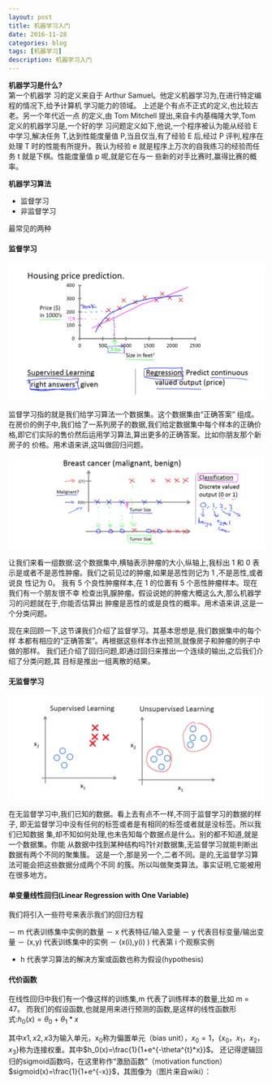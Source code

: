 ```yaml
---
layout: post
title: 机器学习入门
date: 2016-11-28
categories: blog
tags: [机器学习]
description: 机器学习入门
---
```



**机器学习是什么?**      
第一个机器学 习的定义来自于 Arthur Samuel。他定义机器学习为,在进行特定编程的情况下,给予计算机 学习能力的领域。     上述是个有点不正式的定义,也比较古老。另一个年代近一点 的定义,由 Tom Mitchell 提出,来自卡内基梅隆大学,Tom 定义的机器学习是,一个好的学 习问题定义如下,他说,一个程序被认为能从经验 E 中学习,解决任务 T,达到性能度量值 P,当且仅当,有了经验 E 后,经过 P 评判,程序在处理 T 时的性能有所提升。我认为经验 e 就是程序上万次的自我练习的经验而任务 t 就是下棋。性能度量值 p 呢,就是它在与一 些新的对手比赛时,赢得比赛的概率。   


**机器学习算法**       
- 监督学习   
- 非监督学习         

最常见的两种   

#### 监督学习      

![](https://raw.githubusercontent.com/whuhan2013/myImage/master/machineLearning/p1.png)

监督学习指的就是我们给学习算法一个数据集。这个数据集由“正确答案” 组成。在房价的例子中,我们给了一系列房子的数据,我们给定数据集中每个样本的正确价 格,即它们实际的售价然后运用学习算法,算出更多的正确答案。比如你朋友那个新房子的 价格。用术语来讲,这叫做回归问题。

![](https://raw.githubusercontent.com/whuhan2013/myImage/master/machineLearning/p2.png)

让我们来看一组数据:这个数据集中,横轴表示肿瘤的大小,纵轴上,我标出 1 和 0 表 示是或者不是恶性肿瘤。我们之前见过的肿瘤,如果是恶性则记为 1 ,不是恶性,或者说良 性记为 0。
我有 5 个良性肿瘤样本,在 1 的位置有 5 个恶性肿瘤样本。现在我们有一个朋友很不幸 检查出乳腺肿瘤。假设说她的肿瘤大概这么大,那么机器学习的问题就在于,你能否估算出 肿瘤是恶性的或是良性的概率。用术语来讲,这是一个分类问题。

 现在来回顾一下,这节课我们介绍了监督学习。其基本思想是,我们数据集中的每个样 本都有相应的“正确答案”。再根据这些样本作出预测,就像房子和肿瘤的例子中做的那样。 我们还介绍了回归问题,即通过回归来推出一个连续的输出,之后我们介绍了分类问题,其 目标是推出一组离散的结果。


#### 无监督学习     

 ![](https://raw.githubusercontent.com/whuhan2013/myImage/master/machineLearning/p3.png)    

 在无监督学习中,我们已知的数据。看上去有点不一样,不同于监督学习的数据的样子, 即无监督学习中没有任何的标签或者是有相同的标签或者就是没标签。所以我们已知数据 集,却不知如何处理,也未告知每个数据点是什么。别的都不知道,就是一个数据集。你能 从数据中找到某种结构吗?针对数据集,无监督学习就能判断出数据有两个不同的聚集簇。 这是一个,那是另一个,二者不同。是的,无监督学习算法可能会把这些数据分成两个不同 的簇。所以叫做聚类算法。事实证明,它能被用在很多地方。


#### 单变量线性回归(Linear Regression with One Variable)      
我们将引入一些符号来表示我们的回归方程     

－ m 代表训练集中实例的数量
－ x 代表特征/输入变量
－ y 代表目标变量/输出变量
－ (x,y) 代表训练集中的实例
－ (x(i),y(i) ) 代表第 i 个观察实例
- h 代表学习算法的解决方案或函数也称为假设(hypothesis)   

#### 代价函数      
在线性回归中我们有一个像这样的训练集,m 代表了训练样本的数量,比如 m = 47。 而我们的假设函数,也就是用来进行预测的函数,是这样的线性函数形式:$h_0(x)=\theta_0+\theta_1*x$

其中${x1,x2,x3}$为输入单元，x$_0$称为偏置单元（bias unit），$x_0=1$，{$x_0$，$x_1$，$x_2$，$x_3$}称为连接权重。其中$h_0(x)=\frac{1}{1+e^{-\theta^{t}*x}}$。 
还记得逻辑回归的sigmoid函数吗，在这里称作“激励函数”（motivation function）$sigmoid(x)=\frac{1}{1+e^{-x}}$，其图像为（图片来自wiki）：





